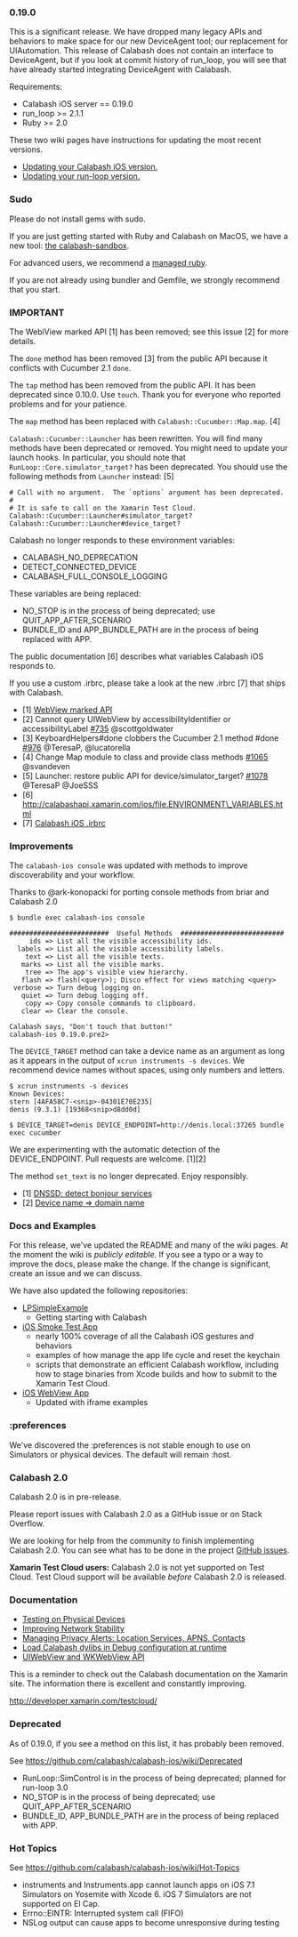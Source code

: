 ### 0.19.0

This is a significant release. We have dropped many legacy APIs and behaviors
to make space for our new DeviceAgent tool; our replacement for UIAutomation.
This release of Calabash does not contain an interface to DeviceAgent, but if
you look at commit history of run\_loop, you will see that have already started
integrating DeviceAgent with Calabash.

Requirements:

* Calabash iOS server == 0.19.0
* run\_loop >= 2.1.1
* Ruby >= 2.0

These two wiki pages have instructions for updating the most recent versions.

* [Updating your Calabash iOS version.](https://github.com/calabash/calabash-ios/wiki/B1-Updating-your-Calabash-iOS-version)
* [Updating your run-loop version.](https://github.com/calabash/calabash-ios/wiki/Updating-your-run-loop-version)

### Sudo

Please do not install gems with sudo.

If you are just getting started with Ruby and Calabash on MacOS, we have a new
tool: [the calabash-sandbox](https://github.com/calabash/install).

For advanced users, we recommend a [managed ruby](https://github.com/calabash/calabash-ios/wiki/Ruby-on-MacOS#ruby-managers-on-macos).

If you are not already using bundler and Gemfile, we strongly recommend
that you start.

### IMPORTANT

The WebiView marked API [1] has been removed; see this issue [2] for more details.

The `done` method has been removed [3] from the public API because it conflicts
with Cucumber 2.1 `done`.

The `tap` method has been removed from the public API.  It has been deprecated
since 0.10.0.  Use `touch`.  Thank you for everyone who reported problems and
for your patience.

The `map` method has been replaced with `Calabash::Cucumber::Map.map`. [4]

`Calabash::Cucumber::Launcher` has been rewritten. You will find many methods
have been deprecated or removed.  You might need to update your launch hooks.
In particular, you should note that `RunLoop::Core.simulator_target?`
has been deprecated.  You should use the following methods from
`Launcher` instead: [5]

```
# Call with no argument.  The `options` argument has been deprecated.
#
# It is safe to call on the Xamarin Test Cloud.
Calabash::Cucumber::Launcher#simulator_target?
Calabash::Cucumber::Launcher#device_target?
```

Calabash no longer responds to these environment variables:

* CALABASH\_NO\_DEPRECATION
* DETECT\_CONNECTED\_DEVICE
* CALABASH\_FULL\_CONSOLE\_LOGGING

These variables are being replaced:

* NO\_STOP is in the process of being deprecated; use QUIT\_APP\_AFTER\_SCENARIO
* BUNDLE\_ID and APP\_BUNDLE\_PATH are in the process of being replaced with APP.

The public documentation [6] describes what variables Calabash iOS responds to.

If you use a custom .irbrc, please take a look at the new .irbrc [7]
that ships with Calabash.

* [1] [WebView marked API](https://github.com/calabash/calabash-ios/wiki/06-WebView-Support#deprecated-apis)
* [2] Cannot query UIWebView by accessibilityIdentifier or accessibilityLabel
[#735](https://github.com/calabash/calabash-ios/issues/735) @scottgoldwater
* [3] KeyboardHelpers#done clobbers the Cucumber 2.1 method #done
  [#976](https://github.com/calabash/calabash-ios/issues/976) @TeresaP, @lucatorella
* [4] Change Map module to class and provide class methods
  [#1065](https://github.com/calabash/calabash-ios/issues/1065) @svandeven
* [5] Launcher: restore public API for device/simulator\_target?
  [#1078](https://github.com/calabash/calabash-ios/pull/1078) @TeresaP
  @JoeSSS
* [6] http://calabashapi.xamarin.com/ios/file.ENVIRONMENT\_VARIABLES.html
* [7] [Calabash iOS .irbrc](https://github.com/calabash/calabash-ios/blob/develop/calabash-cucumber/scripts/.irbrc)

### Improvements

The `calabash-ios console` was updated with methods to improve discoverability
and your workflow.

Thanks to @ark-konopacki for porting console methods from briar and
Calabash 2.0

```
$ bundle exec calabash-ios console

#########################  Useful Methods  ##########################
     ids => List all the visible accessibility ids.
  labels => List all the visible accessibility labels.
    text => List all the visible texts.
   marks => List all the visible marks.
    tree => The app's visible view hierarchy.
   flash => flash(<query>); Disco effect for views matching <query>
 verbose => Turn debug logging on.
   quiet => Turn debug logging off.
    copy => Copy console commands to clipboard.
   clear => Clear the console.

Calabash says, "Don't touch that button!"
calabash-ios 0.19.0.pre2>
```

The `DEVICE_TARGET` method can take a device name as an argument as long as it
appears in the output of `xcrun instruments -s devices`.  We recommend
device names without spaces, using only numbers and letters.

```
$ xcrun instruments -s devices
Known Devices:
stern [4AFA58C7-<snip>-04301E70E235]
denis (9.3.1) [19368<snip>d8dd0d]

$ DEVICE_TARGET=denis DEVICE_ENDPOINT=http://denis.local:37265 bundle exec cucumber
```

We are experimenting with the automatic detection of the DEVICE\_ENDPOINT.
Pull requests are welcome. [1][2]

The method `set_text` is no longer deprecated.  Enjoy responsibly.

- [1] [DNSSD: detect bonjour services](https://github.com/calabash/run_loop/pull/385)
- [2] [Device name => domain name](https://github.com/calabash/run_loop/blob/develop/lib/run_loop/xcuitest.rb#L189)

### Docs and Examples

For this release, we've updated the README and many of the wiki pages.  At the
moment the wiki is *publicly editable.*  If you see a typo or a way to improve
the docs, please make the change.  If the change is significant, create an
issue and we can discuss.

We have also updated the following repositories:

* [LPSimpleExample](https://github.com/calabash/calabash-ios-example)
  - Getting starting with Calabash
* [iOS Smoke Test App](https://github.com/calabash/ios-smoke-test-app)
  - nearly 100% coverage of all the Calabash iOS gestures and behaviors
  - examples of how manage the app life cycle and reset the keychain
  - scripts that demonstrate an efficient Calabash workflow, including how to
    stage binaries from Xcode builds and how to submit to the Xamarin Test
    Cloud.
* [iOS WebView App](https://github.com/calabash/ios-webview-test-app)
  - Updated with iframe examples

### :preferences

We've discovered the :preferences is not stable enough to use on Simulators
or physical devices.  The default will remain :host.

### Calabash 2.0

Calabash 2.0 is in pre-release.

Please report issues with Calabash 2.0 as a GitHub issue or on Stack Overflow.

We are looking for help from the community to finish implementing Calabash 2.0.
You can see what has to be done in the project [GitHub issues](https://github.com/calabash/calabash/issues).

**Xamarin Test Cloud users:** Calabash 2.0 is not yet supported on Test Cloud.
Test Cloud support will be available *before* Calabash 2.0 is released.

### Documentation

* [Testing on Physical Devices](https://github.com/calabash/calabash-ios/wiki/Testing-on-Physical-Devices)
* [Improving Network Stability](https://github.com/calabash/calabash-ios/wiki/Improving-Network-Stability)
* [Managing Privacy Alerts: Location Services, APNS, Contacts](https://github.com/calabash/calabash-ios/wiki/Managing-Privacy-Alerts%3A--Location-Services%2C-APNS%2C-Contacts)
* [Load Calabash dylibs in Debug configuration at runtime](https://github.com/calabash/ios-smoke-test-app/pull/17)
* [UIWebView and WKWebView API](https://github.com/calabash/calabash-ios/wiki/06-WebView-Support)

This is a reminder to check out the Calabash documentation on the Xamarin
site.  The information there is excellent and constantly improving.

http://developer.xamarin.com/testcloud/

### Deprecated

As of 0.19.0, if you see a method on this list, it has probably been
removed.

See https://github.com/calabash/calabash-ios/wiki/Deprecated

* RunLoop::SimControl is in the process of being deprecated; planned for run-loop 3.0
* NO\_STOP is in the process of being deprecated; use QUIT\_APP\_AFTER\_SCENARIO
* BUNDLE\_ID, APP\_BUNDLE\_PATH are in the process of being replaced with APP.

### Hot Topics

See https://github.com/calabash/calabash-ios/wiki/Hot-Topics

* instruments and Instruments.app cannot launch apps on iOS 7.1 Simulators on
  Yosemite with Xcode 6.  iOS 7 Simulators are not supported on El Cap.
* Errno::EINTR: Interrupted system call (FIFO)
* NSLog output can cause apps to become unresponsive during testing

